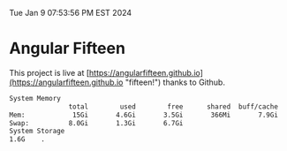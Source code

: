 Tue Jan  9 07:53:56 PM EST 2024

# Angular Fifteen


This project is live at [https://angularfifteen.github.io](https://angularfifteen.github.io "fifteen!") thanks to Github.

```bash
System Memory
               total        used        free      shared  buff/cache   available
Mem:            15Gi       4.6Gi       3.5Gi       366Mi       7.9Gi        10Gi
Swap:          8.0Gi       1.3Gi       6.7Gi
System Storage
1.6G	.
```
```bash
